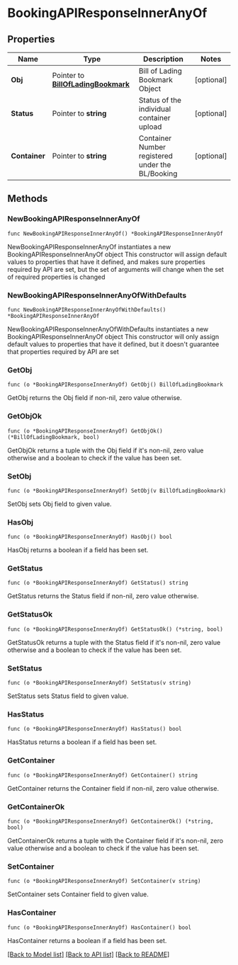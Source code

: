 # BookingAPIResponseInnerAnyOf

## Properties

Name | Type | Description | Notes
------------ | ------------- | ------------- | -------------
**Obj** | Pointer to [**BillOfLadingBookmark**](BillOfLadingBookmark.md) | Bill of Lading Bookmark Object | [optional] 
**Status** | Pointer to **string** | Status of the individual container upload | [optional] 
**Container** | Pointer to **string** | Container Number registered under the BL/Booking | [optional] 

## Methods

### NewBookingAPIResponseInnerAnyOf

`func NewBookingAPIResponseInnerAnyOf() *BookingAPIResponseInnerAnyOf`

NewBookingAPIResponseInnerAnyOf instantiates a new BookingAPIResponseInnerAnyOf object
This constructor will assign default values to properties that have it defined,
and makes sure properties required by API are set, but the set of arguments
will change when the set of required properties is changed

### NewBookingAPIResponseInnerAnyOfWithDefaults

`func NewBookingAPIResponseInnerAnyOfWithDefaults() *BookingAPIResponseInnerAnyOf`

NewBookingAPIResponseInnerAnyOfWithDefaults instantiates a new BookingAPIResponseInnerAnyOf object
This constructor will only assign default values to properties that have it defined,
but it doesn't guarantee that properties required by API are set

### GetObj

`func (o *BookingAPIResponseInnerAnyOf) GetObj() BillOfLadingBookmark`

GetObj returns the Obj field if non-nil, zero value otherwise.

### GetObjOk

`func (o *BookingAPIResponseInnerAnyOf) GetObjOk() (*BillOfLadingBookmark, bool)`

GetObjOk returns a tuple with the Obj field if it's non-nil, zero value otherwise
and a boolean to check if the value has been set.

### SetObj

`func (o *BookingAPIResponseInnerAnyOf) SetObj(v BillOfLadingBookmark)`

SetObj sets Obj field to given value.

### HasObj

`func (o *BookingAPIResponseInnerAnyOf) HasObj() bool`

HasObj returns a boolean if a field has been set.

### GetStatus

`func (o *BookingAPIResponseInnerAnyOf) GetStatus() string`

GetStatus returns the Status field if non-nil, zero value otherwise.

### GetStatusOk

`func (o *BookingAPIResponseInnerAnyOf) GetStatusOk() (*string, bool)`

GetStatusOk returns a tuple with the Status field if it's non-nil, zero value otherwise
and a boolean to check if the value has been set.

### SetStatus

`func (o *BookingAPIResponseInnerAnyOf) SetStatus(v string)`

SetStatus sets Status field to given value.

### HasStatus

`func (o *BookingAPIResponseInnerAnyOf) HasStatus() bool`

HasStatus returns a boolean if a field has been set.

### GetContainer

`func (o *BookingAPIResponseInnerAnyOf) GetContainer() string`

GetContainer returns the Container field if non-nil, zero value otherwise.

### GetContainerOk

`func (o *BookingAPIResponseInnerAnyOf) GetContainerOk() (*string, bool)`

GetContainerOk returns a tuple with the Container field if it's non-nil, zero value otherwise
and a boolean to check if the value has been set.

### SetContainer

`func (o *BookingAPIResponseInnerAnyOf) SetContainer(v string)`

SetContainer sets Container field to given value.

### HasContainer

`func (o *BookingAPIResponseInnerAnyOf) HasContainer() bool`

HasContainer returns a boolean if a field has been set.


[[Back to Model list]](../README.md#documentation-for-models) [[Back to API list]](../README.md#documentation-for-api-endpoints) [[Back to README]](../README.md)


